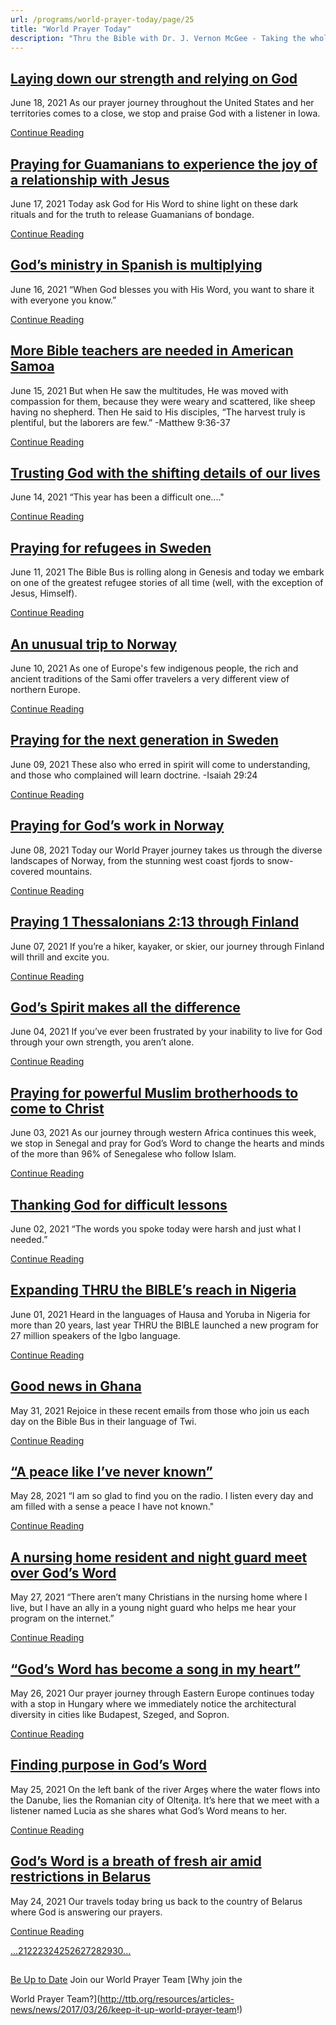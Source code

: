 ```yaml
---
url: /programs/world-prayer-today/page/25
title: "World Prayer Today"
description: "Thru the Bible with Dr. J. Vernon McGee - Taking the whole Word to the whole world"
---
```







## [Laying down our strength and relying on God](../world-prayer-today/2021/06/18/laying-down-our-strength-and-relying-on-god)


June 18, 2021
As our prayer journey throughout the United States and her territories comes to a close, we stop and praise God with a listener in Iowa.


[Continue Reading](../world-prayer-today/2021/06/18/laying-down-our-strength-and-relying-on-god)




## [Praying for Guamanians to experience the joy of a relationship with Jesus](../world-prayer-today/2021/06/17/praying-for-guamanians-to-experience-the-joy-of-a-relationship-with-jesus)


June 17, 2021
Today ask God for His Word to shine light on these dark rituals and for the truth to release Guamanians of bondage.


[Continue Reading](../world-prayer-today/2021/06/17/praying-for-guamanians-to-experience-the-joy-of-a-relationship-with-jesus)




## [God’s ministry in Spanish is multiplying](../world-prayer-today/2021/06/16/god-s-ministry-in-spanish-is-multiplying)


June 16, 2021
“When God blesses you with His Word, you want to share it with everyone you know.”


[Continue Reading](../world-prayer-today/2021/06/16/god-s-ministry-in-spanish-is-multiplying)




## [More Bible teachers are needed in American Samoa](../world-prayer-today/2021/06/15/more-bible-teachers-are-needed-in-american-samoa)


June 15, 2021
But when He saw the multitudes, He was moved with compassion for them, because they were weary and scattered, like sheep having no shepherd. Then He said to His disciples, “The harvest truly is plentiful, but the laborers are few.” -Matthew 9:36-37


[Continue Reading](../world-prayer-today/2021/06/15/more-bible-teachers-are-needed-in-american-samoa)




## [Trusting God with the shifting details of our lives](../world-prayer-today/2021/06/14/trusting-god-with-the-shifting-details-of-our-lives)


June 14, 2021
“This year has been a difficult one...."


[Continue Reading](../world-prayer-today/2021/06/14/trusting-god-with-the-shifting-details-of-our-lives)




## [Praying for refugees in Sweden](../world-prayer-today/2021/06/11/praying-for-refugees-in-sweden)


June 11, 2021
The Bible Bus is rolling along in Genesis and today we embark on one of the greatest refugee stories of all time (well, with the exception of Jesus, Himself).


[Continue Reading](../world-prayer-today/2021/06/11/praying-for-refugees-in-sweden)




## [An unusual trip to Norway](../world-prayer-today/2021/06/10/an-unusual-trip-to-norway)


June 10, 2021
As one of Europe's few indigenous people, the rich and ancient traditions of the Sami offer travelers a very different view of northern Europe.


[Continue Reading](../world-prayer-today/2021/06/10/an-unusual-trip-to-norway)




## [Praying for the next generation in Sweden](../world-prayer-today/2021/06/09/praying-for-the-next-generation-in-sweden)


June 09, 2021
These also who erred in spirit will come to understanding, and those who complained will learn doctrine. -Isaiah 29:24


[Continue Reading](../world-prayer-today/2021/06/09/praying-for-the-next-generation-in-sweden)




## [Praying for God’s work in Norway](../world-prayer-today/2021/06/08/praying-for-god-s-work-in-norway)


June 08, 2021
Today our World Prayer journey takes us through the diverse landscapes of Norway, from the stunning west coast fjords to snow-covered mountains.


[Continue Reading](../world-prayer-today/2021/06/08/praying-for-god-s-work-in-norway)




## [Praying 1 Thessalonians 2:13 through Finland](../world-prayer-today/2021/06/07/praying-1-thessalonians-2-13-through-finland)


June 07, 2021
If you’re a hiker, kayaker, or skier, our journey through Finland will thrill and excite you.


[Continue Reading](../world-prayer-today/2021/06/07/praying-1-thessalonians-2-13-through-finland)




## [God’s Spirit makes all the difference](../world-prayer-today/2021/06/04/god-s-spirit-makes-all-the-difference)


June 04, 2021
If you’ve ever been frustrated by your inability to live for God through your own strength, you aren’t alone.


[Continue Reading](../world-prayer-today/2021/06/04/god-s-spirit-makes-all-the-difference)




## [Praying for powerful Muslim brotherhoods to come to Christ](../world-prayer-today/2021/06/03/praying-for-powerful-muslim-brotherhoods-to-come-to-christ)


June 03, 2021
As our journey through western Africa continues this week, we stop in Senegal and pray for God’s Word to change the hearts and minds of the more than 96% of Senegalese who follow Islam.


[Continue Reading](../world-prayer-today/2021/06/03/praying-for-powerful-muslim-brotherhoods-to-come-to-christ)




## [Thanking God for difficult lessons](../world-prayer-today/2021/06/02/thanking-god-for-difficult-lessons)


June 02, 2021
“The words you spoke today were harsh and just what I needed.”


[Continue Reading](../world-prayer-today/2021/06/02/thanking-god-for-difficult-lessons)




## [Expanding THRU the BIBLE’s reach in Nigeria](../world-prayer-today/2021/06/01/expanding-thru-the-bible-s-reach-in-nigeria)


June 01, 2021
Heard in the languages of Hausa and Yoruba in Nigeria for more than 20 years, last year THRU the BIBLE launched a new program for 27 million speakers of the Igbo language.


[Continue Reading](../world-prayer-today/2021/06/01/expanding-thru-the-bible-s-reach-in-nigeria)




## [Good news in Ghana](../world-prayer-today/2021/05/31/good-news-in-ghana)


May 31, 2021
Rejoice in these recent emails from those who join us each day on the Bible Bus in their language of Twi.


[Continue Reading](../world-prayer-today/2021/05/31/good-news-in-ghana)




## [“A peace like I’ve never known”](../world-prayer-today/2021/05/28/a-peace-like-i-ve-never-known)


May 28, 2021
“I am so glad to find you on the radio. I listen every day and am filled with a sense a peace I have not known."


[Continue Reading](../world-prayer-today/2021/05/28/a-peace-like-i-ve-never-known)




## [A nursing home resident and night guard meet over God’s Word](../world-prayer-today/2021/05/27/a-nursing-home-resident-and-night-guard-meet-over-god-s-word)


May 27, 2021
“There aren’t many Christians in the nursing home where I live, but I have an ally in a young night guard who helps me hear your program on the internet.”


[Continue Reading](../world-prayer-today/2021/05/27/a-nursing-home-resident-and-night-guard-meet-over-god-s-word)




## [“God’s Word has become a song in my heart”](../world-prayer-today/2021/05/26/god-s-word-has-become-a-song-in-my-heart)


May 26, 2021
Our prayer journey through Eastern Europe continues today with a stop in Hungary where we immediately notice the architectural diversity in cities like Budapest, Szeged, and Sopron.


[Continue Reading](../world-prayer-today/2021/05/26/god-s-word-has-become-a-song-in-my-heart)




## [Finding purpose in God’s Word](../world-prayer-today/2021/05/25/finding-purpose-in-god-s-word)


May 25, 2021
On the left bank of the river Argeș where the water flows into the Danube, lies the Romanian city of Olteniƫa. It’s here that we meet with a listener named Lucia as she shares what God’s Word means to her.


[Continue Reading](../world-prayer-today/2021/05/25/finding-purpose-in-god-s-word)




## [God’s Word is a breath of fresh air amid restrictions in Belarus](../world-prayer-today/2021/05/24/god-s-word-is-a-breath-of-fresh-air-amid-restrictions-in-belarus)


May 24, 2021
Our travels today bring us back to the country of Belarus where God is answering our prayers.


[Continue Reading](../world-prayer-today/2021/05/24/god-s-word-is-a-breath-of-fresh-air-amid-restrictions-in-belarus)





[...](https://ttb.org/programs/world-prayer-today/page/20)[21](https://ttb.org/programs/world-prayer-today/page/21)[22](https://ttb.org/programs/world-prayer-today/page/22)[23](https://ttb.org/programs/world-prayer-today/page/23)[24](https://ttb.org/programs/world-prayer-today/page/24)[25](https://ttb.org/programs/world-prayer-today/page/25)[26](https://ttb.org/programs/world-prayer-today/page/26)[27](https://ttb.org/programs/world-prayer-today/page/27)[28](https://ttb.org/programs/world-prayer-today/page/28)[29](https://ttb.org/programs/world-prayer-today/page/29)[30](https://ttb.org/programs/world-prayer-today/page/30)[...](https://ttb.org/programs/world-prayer-today/page/31)





## 




[Be Up to Date](http://feeds.feedburner.com/WorldPrayerToday "World Prayer Today RSS Feed")
Join our World Prayer Team
[Why join the  

World Prayer Team?](http://ttb.org/resources/articles-news/news/2017/03/26/keep-it-up-world-prayer-team!)




